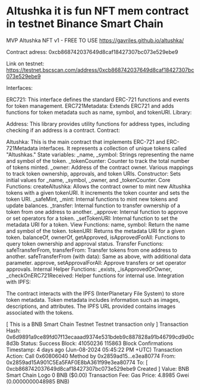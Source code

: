 # Altushka it is fun NFT mem contract in testnet Binance Smart Chain
MVP Altushka NFT v1 - FREE TO USE 
https://gavriles.github.io/altushka/

Contract adress: 0xcb868742037649d8caf18427307bc073e529ebe9

Link on testnet: https://testnet.bscscan.com/address/0xcb868742037649d8caf18427307bc073e529ebe9

Interfaces:

ERC721: This interface defines the standard ERC-721 functions and events for token management.
ERC721Metadata: Extends ERC721 and adds functions for token metadata such as name, symbol, and tokenURI.
Library:

Address: This library provides utility functions for address types, including checking if an address is a contract.
Contract:

Altushka: This is the main contract that implements ERC-721 and ERC-721Metadata interfaces. It represents a collection of unique tokens called "Altushkas."
State variables:
_name, _symbol: Strings representing the name and symbol of the token.
_tokenCounter: Counter to track the total number of tokens minted.
_owner: Address of the contract owner.
Various mappings to track token ownership, approvals, and token URIs.
Constructor: Sets initial values for _name, _symbol, _owner, and _tokenCounter.
Core Functions:
createAltushka: Allows the contract owner to mint new Altushka tokens with a given tokenURI. It increments the token counter and sets the token URI.
_safeMint, _mint: Internal functions to mint new tokens and update balances.
_transfer: Internal function to transfer ownership of a token from one address to another.
_approve: Internal function to approve or set operators for a token.
_setTokenURI: Internal function to set the metadata URI for a token.
View Functions:
name, symbol: Return the name and symbol of the token.
tokenURI: Returns the metadata URI for a given token.
balanceOf, ownerOf, getApproved, isApprovedForAll: Functions to query token ownership and approval status.
Transfer Functions:
safeTransferFrom, transferFrom: Transfer tokens from one address to another.
safeTransferFrom (with data): Same as above, with additional data parameter.
approve, setApprovalForAll: Approve transfers or set operator approvals.
Internal Helper Functions:
_exists, _isApprovedOrOwner, _checkOnERC721Received: Helper functions for internal use.
Integration with IPFS:

The contract interacts with the IPFS (InterPlanetary File System) to store token metadata. Token metadata includes information such as images, descriptions, and attributes. The IPFS URL provided contains images associated with the tokens.


[ This is a BNB Smart Chain Testnet Testnet transaction only ]
Transaction Hash:
0x6d9891a9ce89fd07f13ecaaad9374e531bdeb9c887828a91b46799cd9d0c8d3b 
Status:
Success
Block:
41050236
115863 Block Confirmations
Timestamp:
4 days ago (Jun-08-2024 05:45:22 PM +UTC)
Transaction Action:
Call
0x60806040
Method by
0x2859ad15...e3ea80774
From:
0x2859ad15A901C5Ea5FAF0E8bA361f99e3ea80774
To:
[  0xcb868742037649d8caf18427307bc073e529ebe9 Created ] 
Value:
BNB Smart Chain Logo
0 BNB
($0.00)
Transaction Fee:
Gas Price:
4.8985 Gwei (0.0000000048985 BNB)
